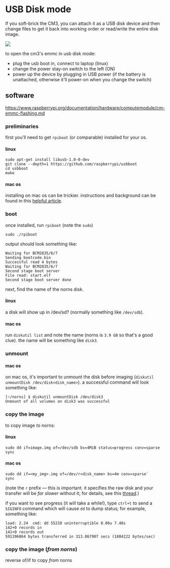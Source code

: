 # USB Disk mode

If you soft-brick the CM3, you can attach it as a USB disk device and then change files to get it back into working order or read/write the entire disk image.

![](https://github.com/tehn/norns-image/raw/master/usbboot.jpg)

to open the cm3's emmc in usb disk mode:

- plug the usb boot in, connect to laptop (linux)
- change the power stay-on switch to the left (ON)
- power up the device by plugging in USB power (if the battery is unattached, otherwise it'll power-on when you change the switch)

## software

https://www.raspberrypi.org/documentation/hardware/computemodule/cm-emmc-flashing.md

### preliminaries

first you'll need to get `rpiboot` (or comparable) installed for your os.

#### linux

```shell
sudo apt-get install libusb-1.0-0-dev
git clone --depth=1 https://github.com/raspberrypi/usbboot
cd usbboot
make
```

#### mac os

installing on mac os can be trickier.  instructions and background can be found in this [helpful article](http://www.uugear.com/portfolio/flashing-the-raspberry-pi-compute-module-emmc-under-mac-os/).

### boot

once installed, run `rpiboot` (note the `sudo`)

```shell
sudo ./rpiboot
```

output should look something like:

```
Waiting for BCM2835/6/7
Sending bootcode.bin
Successful read 4 bytes
Waiting for BCM2835/6/7
Second stage boot server
File read: start.elf
Second stage boot server done
```

next, find the name of the norns disk.

#### linux

a disk will show up in /dev/sd? (normally something like `/dev/sdb`).

#### mac os

run `diskutil list` and note the name (norns is `3.9 GB` so that's a good clue).  the name will be something like `disk3`.

### unmount

#### mac os

on mac os, it's important to unmount the disk before imaging (`diskutil unmountDisk /dev/disk<disk_name>`).  a successful command will look something like:

```shell
[~/norns] $ diskutil unmountDisk /dev/disk3
Unmount of all volumes on disk3 was successful
```

### copy the image

to copy image _to_ norns:

#### linux

```shell
sudo dd if=image.img of=/dev/sdb bs=4MiB status=progress conv=sparse
sync
```

#### mac os

```shell
sudo dd if=<my_img>.img of=/dev/r<disk_name> bs=4m conv=sparse`
sync
```
(note the `r` prefix — this is important.  it specifies the raw disk and your transfer will be _far slower_ without it; for details, see this [thread](https://apple.stackexchange.com/questions/270514/macos-sierra-dd-to-usb-is-very-slow-and-cant-seem-to-use-dev-rdisk).)

if you want to see progress (it will take a while!), type `ctrl+t`  to send a `SIGINFO` command which will cause `dd` to dump status; for example, something like:

```shell
load: 2.24  cmd: dd 55210 uninterruptible 0.06u 7.48s
142+0 records in
141+0 records out
591396864 bytes transferred in 313.867907 secs (1884222 bytes/sec)
```

### copy the image (_from norns_)

reverse of/if to copy _from_ norns
